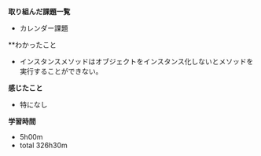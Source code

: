 **取り組んだ課題一覧**
* カレンダー課題

**わかったこと
* インスタンスメソッドはオブジェクトをインスタンス化しないとメソッドを実行することができない。

**感じたこと**
* 特になし

**学習時間**
* 5h00m
 * total 326h30m
